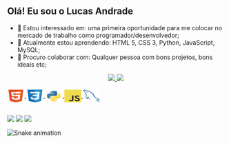## Olá! Eu sou o Lucas Andrade
- 👀 Estou interessado em: uma primeira oportunidade para me colocar no mercado de trabalho como programador/desenvolvedor;
- 🌱 Atualmente estou aprendendo: HTML 5, CSS 3, Python, JavaScript, MySQL;
- 💞️ Procuro colaborar com: Qualquer pessoa com bons projetos, bons ideais etc;

<!---
lucaspandradedev/lucaspandradedev is a ✨ special ✨ repository because its `README.md` (this file) appears on your GitHub profile.
You can click the Preview link to take a look at your changes.
--->

<div align="center">
  <a href="https://github.com/lucaspandradedev">
  <img height="188em" src="https://github-readme-stats.vercel.app/api?username=lucaspandradedev&show_icons=true&theme=gotham&include_all_commits=true&count_private=true"/>
  <img height="188em" src="https://github-readme-stats.vercel.app/api/top-langs/?username=lucaspandradedev&layout=compact&langs_count=7&theme=gotham"/>
</div>
  
  
  <div style="display: inline_block"><br>
    <img align="center" alt="Lucas-HTML" height="30" width="40" src="https://raw.githubusercontent.com/devicons/devicon/master/icons/html5/html5-original.svg">
    <img align="center" alt="Lucas-CSS" height="30" width="40" src="https://raw.githubusercontent.com/devicons/devicon/master/icons/css3/css3-original.svg">
    <img align="center" alt="Lucas-Python" height="30" width="40" src="https://raw.githubusercontent.com/devicons/devicon/master/icons/python/python-original.svg">
    <img align="center" alt="Lucas-JavaScript" height="30" width="40" src="https://raw.githubusercontent.com/devicons/devicon/master/icons/javascript/javascript-original.svg">
    <img align="center" alt="Lucas-mysql" height="30" width="40" src="https://raw.githubusercontent.com/devicons/devicon/master/icons/mysql/mysql-original.svg">
  </div>
  
##
  
<div>  
  <a href="https://www.instagram.com/lpdas_" target="_blank"><img src="https://img.shields.io/badge/Instagram-E4405F?style=for-the-badge&logo=instagram&logoColor=white" target="blank"></a>
  <a href = "mailto:lucaspandrade.dev@gmail.com"><img src="https://img.shields.io/badge/Gmail-D14836?style=for-the-badge&logo=gmail&logoColor=white" target="_blank"></a>
  <a href="linkedin.com/in/lucas-pereira-738b68144" target="_blank"><img src="https://img.shields.io/badge/LinkedIn-0077B5?style=for-the-badge&logo=linkedin&logoColor=white" target="blank"></a>
  
  ![Snake animation](https://github.com/lucaspandradedev/lucaspandradedev/blob/output/github-contribution-grid-snake.svg)
 
</div>

